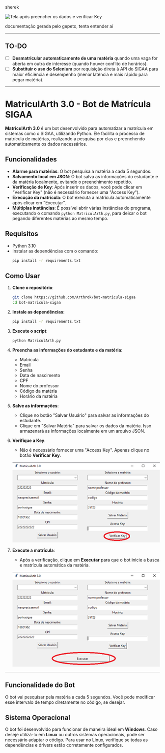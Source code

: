 sherek

![Tela após preencher os dados e verificar Key](assets/sherek.ico)

documentação gerada pelo gepeto, tenta entender aí

---

## TO-DO

- [ ] **Desmatricular automaticamente de uma matéria** quando uma vaga for aberta em outra de interesse (quando houver conflito de horários).
- [ ] **Substituir o uso do Selenium** por requisição direta à API do SIGAA para maior eficiência e desempenho (menor latência e mais rápido para pegar matéria).

---

# MatriculArth 3.0 - Bot de Matrícula SIGAA

**MatriculArth 3.0** é um bot desenvolvido para automatizar a matrícula em sistemas como o SIGAA, utilizando Python. Ele facilita o processo de matrícula de matérias, realizando a pesquisa por elas e preenchendo automaticamente os dados necessários.

## Funcionalidades

- **Alarme para matérias**: O bot pesquisa a matéria a cada 5 segundos.
- **Salvamento local em JSON**: O bot salva as informações do estudante e da matéria localmente, evitando o preenchimento repetido.
- **Verificação de Key**: Após inserir os dados, você pode clicar em "Verificar Key" (não é necessário fornecer uma "Access Key").
- **Execução da matrícula**: O bot executa a matrícula automaticamente após clicar em "Executar".
- **Múltiplas instâncias**: É possível abrir várias instâncias do programa, executando o comando `python MatriculArth.py`, para deixar o bot pegando diferentes matérias ao mesmo tempo.

## Requisitos

- Python 3.10
- Instalar as dependências com o comando:
  ```bash
  pip install -r requirements.txt
  ```

## Como Usar

1. **Clone o repositório**:
   ```bash
   git clone https://github.com/Arthrok/bot-matricula-sigaa
   cd bot-matricula-sigaa
   ```

2. **Instale as dependências**:
   ```bash
   pip install -r requirements.txt
   ```

3. **Execute o script**:
   ```bash
   python MatriculArth.py
   ```

4. **Preencha as informações do estudante e da matéria**:
   - Matricula
   - Email
   - Senha
   - Data de nascimento
   - CPF
   - Nome do professor
   - Código da matéria
   - Horário da matéria

5. **Salve as informações**:
   - Clique no botão "Salvar Usuário" para salvar as informações do estudante.
   - Clique em "Salvar Matéria" para salvar os dados da matéria. Isso armazenará as informações localmente em um arquivo JSON.

6. **Verifique a Key**:
   - Não é necessário fornecer uma "Access Key". Apenas clique no botão **Verificar Key**.

   ![Tela após preencher os dados e verificar Key](assets/img0.png)

7. **Execute a matrícula**:
   - Após a verificação, clique em **Executar** para que o bot inicie a busca e matrícula automática da matéria.

   ![Tela após preencher e clicar em executar](assets/img1.png)

---

## Funcionalidade do Bot

O bot vai pesquisar pela matéria a cada 5 segundos. Você pode modificar esse intervalo de tempo diretamente no código, se desejar.

## Sistema Operacional

O bot foi desenvolvido para funcionar de maneira ideal em **Windows**. Caso deseje utilizá-lo em **Linux** ou outros sistemas operacionais, pode ser necessário adaptar o código. Para usar no Linux, verifique se todas as dependências e drivers estão corretamente configurados.